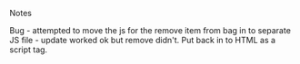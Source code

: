 Notes

Bug - attempted to move the js for the remove item from bag in to separate JS file - update worked ok but remove didn't. Put back in to HTML as a script tag.
